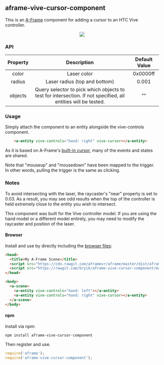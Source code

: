 ## aframe-vive-cursor-component

This is an [A-Frame](https://aframe.io) component for adding a cursor to an HTC Vive controller.

<p align="center">
  <img src="http://i.imgur.com/QCgZWd7.gif"/>
</p>

### API

| Property |                                                  Description                                                  | Default Value |
|:--------:|:-------------------------------------------------------------------------------------------------------------:|:-------------:|
|   color  |                                                  Laser color                                                  |    0x0000ff   |
|  radius  |                                         Laser radius (top and bottom)                                         |     0.001     |
|  objects | Query selector to pick which objects to test for intersection. If not specified, all entities will be tested. |       ""      |


### Usage

Simply attach the component to an entity alongside the vive-controls component.

```html
    <a-entity vive-controls="hand: right" vive-cursor></a-entity>
```

As it is based on A-Frame's [built-in cursor](https://aframe.io/docs/master/components/cursor.html), many of the events and states are shared.

Note that "mouseup" and "mousedown" have been mapped to the trigger. In other words, pulling the trigger is the same as clicking.

### Notes

To avoid intersecting with the laser, the raycaster's "near" property is set to 0.03. As a result, you may see odd results when the top of the controller is held extremely close to the entity you wish to intersect.

This component was built for the Vive controller model. If you are using the hand model or a different model entirely, you may need to modify the raycaster and position of the laser.

#### Browser

Install and use by directly including the [browser files](dist):

```html
<head>
  <title>My A-Frame Scene</title>
  <script src="https://cdn.rawgit.com/aframevr/aframe/master/dist/aframe.min.js"></script>
  <script src="https://rawgit.com/bryik/aframe-vive-cursor-component/master/dist/aframe-vive-cursor-component.min.js"></script>
</head>

<body>
  <a-scene>
    <a-entity vive-controls="hand: left"></a-entity>
    <a-entity vive-controls="hand: right" vive-cursor></a-entity>
  </a-scene>
</body>
```

#### npm

Install via npm:

```bash
npm install aframe-vive-cursor-component
```

Then register and use.

```js
require('aframe');
require('aframe-vive-cursor-component');
```


